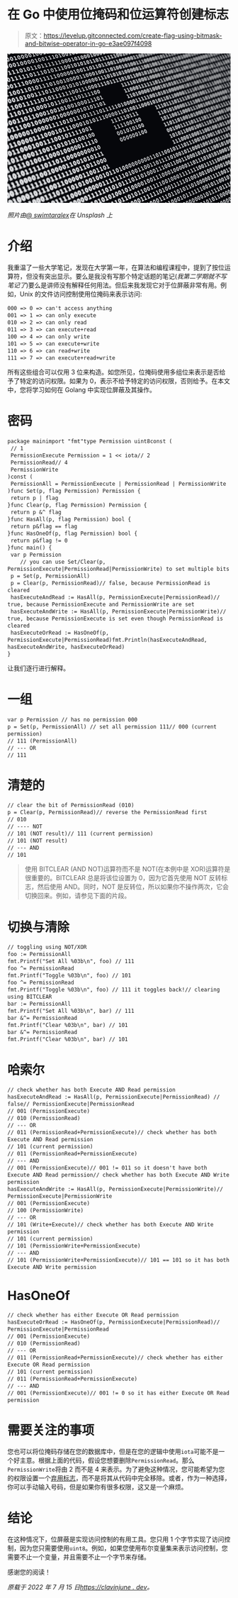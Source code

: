# 在 Go 中使用位掩码和位运算符创建标志

> 原文：<https://levelup.gitconnected.com/create-flag-using-bitmask-and-bitwise-operator-in-go-e3ae097f4098>

![](img/382a2ae444dc1cd30ce94097bda08af5.png)

*照片由*[*@ swimtaralex*](https://unsplash.com/@swimstaralex)*在 Unsplash 上*

# 介绍

我重温了一些大学笔记，发现在大学第一年，在算法和编程课程中，提到了按位运算符，但没有突出显示。要么是我没有写那个特定话题的笔记(*我第二学期就不写笔记了*)要么是讲师没有解释任何用法。但后来我发现它对于位屏蔽非常有用。例如，Unix 的文件访问控制使用位掩码来表示访问:

```
000 => 0 => can't access anything
001 => 1 => can only execute
010 => 2 => can only read
011 => 3 => can execute+read
100 => 4 => can only write
101 => 5 => can execute+write
110 => 6 => can read+write
111 => 7 => can execute+read+write
```

所有这些组合可以仅用 3 位来构造。如您所见，位掩码使用多组位来表示是否给予了特定的访问权限。如果为 0，表示不给予特定的访问权限，否则给予。在本文中，您将学习如何在 Golang 中实现位屏蔽及其操作。

# 密码

```
package mainimport "fmt"type Permission uint8const (
 // 1
 PermissionExecute Permission = 1 << iota// 2
 PermissionRead// 4
 PermissionWrite
)const (
 PermissionAll = PermissionExecute | PermissionRead | PermissionWrite
)func Set(p, flag Permission) Permission {
 return p | flag
}func Clear(p, flag Permission) Permission {
 return p &^ flag
}func HasAll(p, flag Permission) bool {
 return p&flag == flag
}func HasOneOf(p, flag Permission) bool {
 return p&flag != 0
}func main() {
 var p Permission
    // you can use Set/Clear(p, PermissionExecute|PermissionRead|PermissionWrite) to set multiple bits
 p = Set(p, PermissionAll)
 p = Clear(p, PermissionRead)// false, because PermissionRead is cleared
 hasExecuteAndRead := HasAll(p, PermissionExecute|PermissionRead)// true, because PermissionExecute and PermissionWrite are set
 hasExecuteAndWrite := HasAll(p, PermissionExecute|PermissionWrite)// true, because PermissionExecute is set even though PermissionRead is cleared
 hasExecuteOrRead := HasOneOf(p, PermissionExecute|PermissionRead)fmt.Println(hasExecuteAndRead, hasExecuteAndWrite, hasExecuteOrRead)
}
```

让我们逐行进行解释。

# 一组

```
var p Permission // has no permission 000
p = Set(p, PermissionAll) // set all permission 111// 000 (current permission)
// 111 (PermissionAll)
// --- OR
// 111
```

# 清楚的

```
// clear the bit of PermissionRead (010)
p = Clear(p, PermissionRead)// reverse the PermissionRead first
// 010
// ---- NOT
// 101 (NOT result)// 111 (current permission)
// 101 (NOT result)
// --- AND
// 101
```

> 使用 BITCLEAR (AND NOT)运算符而不是 NOT(在本例中是 XOR)运算符是很重要的。BITCLEAR 总是将该位设置为 0，因为它首先使用 NOT 反转标志，然后使用 AND。同时，NOT 是反转位，所以如果你不操作两次，它会切换回来。例如，请参见下面的片段。

# 切换与清除

```
// toggling using NOT/XOR
foo := PermissionAll
fmt.Printf("Set All %03b\n", foo) // 111
foo ^= PermissionRead
fmt.Printf("Toggle %03b\n", foo) // 101
foo ^= PermissionRead
fmt.Printf("Toggle %03b\n", foo) // 111 it toggles back!// clearing using BITCLEAR
bar := PermissionAll
fmt.Printf("Set All %03b\n", bar) // 111
bar &^= PermissionRead
fmt.Printf("Clear %03b\n", bar) // 101
bar &^= PermissionRead
fmt.Printf("Clear %03b\n", bar) // 101
```

# 哈索尔

```
// check whether has both Execute AND Read permission
hasExecuteAndRead := HasAll(p, PermissionExecute|PermissionRead) // false// PermissionExecute|PermissionRead
// 001 (PermissionExecute)
// 010 (PermissionRead)
// --- OR
// 011 (PermissionRead+PermissionExecute)// check whether has both Execute AND Read permission
// 101 (current permission)
// 011 (PermissionRead+PermissionExecute)
// --- AND
// 001 (PermissionExecute)// 001 != 011 so it doesn't have both Execute AND Read permission// check whether has both Execute AND Write permission
hasExecuteAndWrite := HasAll(p, PermissionExecute|PermissionWrite)// PermissionExecute|PermissionWrite
// 001 (PermissionExecute)
// 100 (PermissionWrite)
// --- OR
// 101 (Write+Execute)// check whether has both Execute AND Write permission
// 101 (current permission)
// 101 (PermissionWrite+PermissionExecute)
// --- AND
// 101 (PermissionWrite+PermissionExecute)// 101 == 101 so it has both Execute AND Write permission
```

# HasOneOf

```
// check whether has either Execute OR Read permission
hasExecuteOrRead := HasOneOf(p, PermissionExecute|PermissionRead)// PermissionExecute|PermissionRead
// 001 (PermissionExecute)
// 010 (PermissionRead)
// --- OR
// 011 (PermissionRead+PermissionExecute)// check whether has either Execute OR Read permission
// 101 (current permission)
// 011 (PermissionRead+PermissionExecute)
// --- AND
// 001 (PermissionExecute)// 001 != 0 so it has either Execute OR Read permission
```

# 需要关注的事项

您也可以将位掩码存储在您的数据库中，但是在您的逻辑中使用`iota`可能不是一个好主意。根据上面的代码，假设您想要删除`PermissionRead`。那么`PermissionWrite`将由 2 而不是 4 来表示。为了避免这种情况，您可能希望为您的权限设置一个[弃用标志](https://cs.opensource.google/go/x/tools/+/master:go/packages/packages.go;l=96-117;drc=db8f89b397771c885c6218de3f383d800d72e62a)，而不是将其从代码中完全移除。或者，作为一种选择，你可以手动输入号码，但是如果你有很多权限，这又是一个麻烦。

# 结论

在这种情况下，位屏蔽是实现访问控制的有用工具。您只用 1 个字节实现了访问控制，因为您只需要使用`uint8`。例如，如果您使用布尔变量集来表示访问控制，您需要不止一个变量，并且需要不止一个字节来存储。

感谢您的阅读！

*原载于 2022 年 7 月 15 日*[*https://clavinjune . dev*](https://clavinjune.dev/en/blogs/create-flag-using-bitmask-and-bitwise-operator-in-go/)*。*